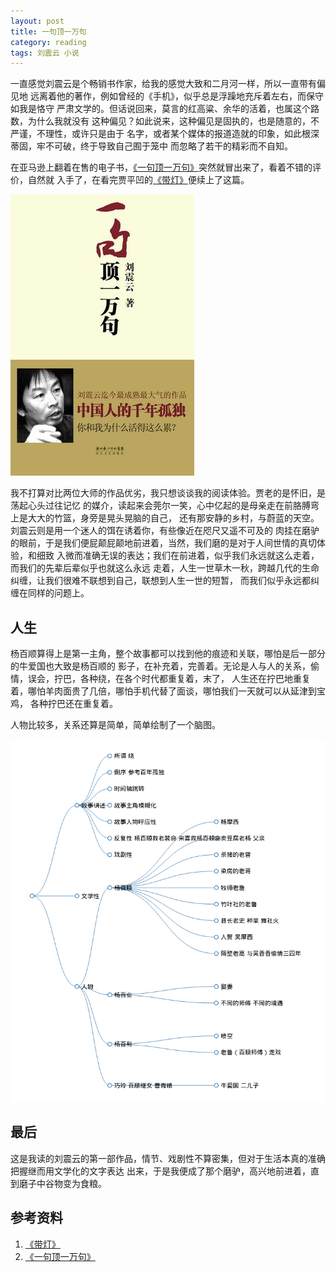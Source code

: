 ```yaml
---
layout: post
title: 一句顶一万句
category: reading
tags: 刘震云 小说
---
```


一直感觉刘震云是个畅销书作家，给我的感觉大致和二月河一样，所以一直带有偏见地
远离着他的著作，例如曾经的《手机》，似乎总是浮躁地充斥着左右，而保守如我是恪守
严肃文学的。但话说回来，莫言的红高粱、余华的活着，也属这个路数，为什么我就没有
这种偏见？如此说来，这种偏见是固执的，也是随意的，不严谨，不理性，或许只是由于
名字，或者某个媒体的报道造就的印象，如此根深蒂固，牢不可破，终于导致自己囿于笼中
而忽略了若干的精彩而不自知。

在亚马逊上翻着在售的电子书，[《一句顶一万句》][《一句顶一万句》]突然就冒出来了，看着不错的评价，自然就
入手了，在看完贾平凹的[《带灯》][《带灯》]便续上了这篇。

![liuzhenyun](/assets/images/liuzhenyun.jpg)


我不打算对比两位大师的作品优劣，我只想谈谈我的阅读体验。贾老的是怀旧，是荡起心头过往记忆
的媒介，读起来会莞尔一笑，心中亿起的是母亲走在前胳膊弯上是大大的竹篮，身旁是晃头晃脑的自己，
还有那安静的乡村，与蔚蓝的天空。刘震云则是用一个迷人的饵在诱着你，有些像近在咫尺又遥不可及的
肉挂在磨驴的眼前，于是我们便屁颠屁颠地前进着，当然，我们磨的是对于人间世情的真切体验，和细致
入微而准确无误的表达；我们在前进着，似乎我们永远就这么走着，而我们的先辈后辈似乎也就这么永远
走着，人生一世草木一秋，跨越几代的生命纠缠，让我们很难不联想到自己，联想到人生一世的短暂，
而我们似乎永远都纠缠在同样的问题上。

## 人生

杨百顺算得上是第一主角，整个故事都可以找到他的痕迹和关联，哪怕是后一部分的牛爱国也大致是杨百顺的
影子，在补充着，完善着。无论是人与人的关系，偷情，误会，拧巴，各种绕，在各个时代都重复着，末了，
人生还在拧巴地重复着，哪怕羊肉面贵了几倍，哪怕手机代替了面谈，哪怕我们一天就可以从延津到宝鸡，
各种拧巴还在重复着。

人物比较多，关系还算是简单，简单绘制了一个脑图。

![yangbaishun](/assets/images/yangbaishun.png)


## 最后

这是我读的刘震云的第一部作品，情节、戏剧性不算密集，但对于生活本真的准确把握继而用文学化的文字表达
出来，于是我便成了那个磨驴，高兴地前进着，直到磨子中谷物变为食粮。


## 参考资料
1. [《带灯》][《带灯》]
2. [《一句顶一万句》][《一句顶一万句》]


[《带灯》]: http://towerjoo.github.io/blog/2015/08/23/dai-deng
[《一句顶一万句》]: http://book.douban.com/subject/3633461/

